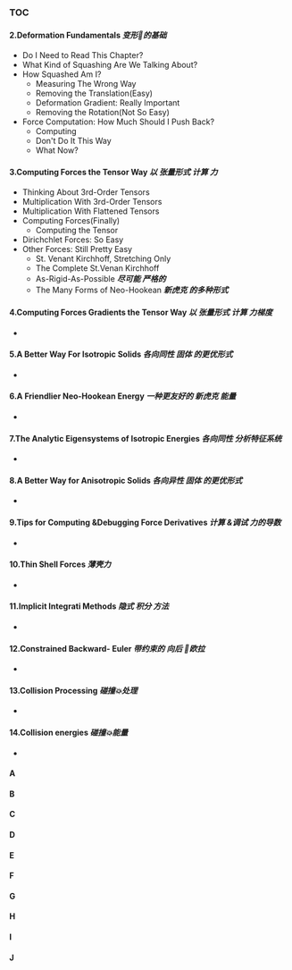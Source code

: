 ### TOC
#### **2**.Deformation Fundamentals ***变形🫠的基础***
  - Do I Need to Read This Chapter?
  - What Kind of Squashing Are We Talking About?
  - How Squashed Am I?
    - Measuring The Wrong Way
    - Removing the Translation(Easy)
    - Deformation Gradient: Really Important
    - Removing the Rotation(Not So Easy)
  - Force Computation: How Much Should I Push Back?
    - Computing
    - Don't Do It This Way
    - What Now?
#### **3**.Computing Forces the Tensor Way ***以 张量形式 计算 力***
  - Thinking About 3rd-Order Tensors
  - Multiplication With 3rd-Order Tensors
  - Multiplication With Flattened Tensors
  - Computing Forces(Finally)
    - Computing the Tensor
  - Dirichchlet Forces: So Easy
  - Other Forces: Still Pretty Easy
    - St. Venant Kirchhoff, Stretching Only
    - The Complete St.Venan Kirchhoff 
    - As-Rigid-As-Possible ***尽可能 严格的***
    - The Many Forms of Neo-Hookean ***新虎克 的多种形式***
#### **4**.Computing Forces Gradients the Tensor Way ***以 张量形式 计算 力梯度***
  - 
#### **5**.A Better Way For Isotropic Solids ***各向同性 固体 的更优形式***
  - 
#### **6**.A Friendlier Neo-Hookean Energy ***一种更友好的 新虎克 能量***
  - 
#### **7**.The Analytic Eigensystems of Isotropic Energies ***各向同性 分析特征系统***
  - 
#### **8**.A Better Way for Anisotropic Solids ***各向异性 固体 的更优形式***
  - 
#### **9**.Tips for Computing &Debugging Force Derivatives ***计算 &调试 力的导数***
  -
#### **10**.Thin Shell Forces ***薄壳力***
  -
#### **11**.Implicit Integrati Methods ***隐式 积分 方法***
  - 
#### **12**.Constrained Backward- Euler ***带约束的 向后 🔄欧拉***
  -
#### **13**.Collision Processing ***碰撞💥处理***
  -
#### **14**.Collision energies ***碰撞💥能量***
  -
#### A
#### B
#### C
#### D
#### E
#### F
#### G
#### H 
#### I
#### J
